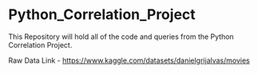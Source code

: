 # Python_Correlation_Project

This Repository will hold all of the code and queries from the Python Correlation Project.

Raw Data Link - https://www.kaggle.com/datasets/danielgrijalvas/movies
